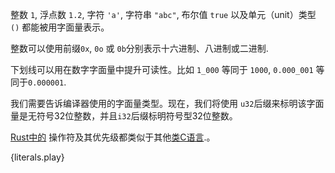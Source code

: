 整数 `1`, 浮点数 `1.2`, 字符 `'a'`, 字符串 `"abc"`, 布尔值 `true`
以及单元（unit）类型 `()` 都能被用字面量表示。

整数可以使用前缀`0x`, `0o` 或 `0b`分别表示十六进制、八进制或二进制.

下划线可以用在数字字面量中提升可读性。比如
`1_000` 等同于 `1000`,   `0.000_001` 等同于`0.000001`.

我们需要告诉编译器使用的字面量类型。现在，我们将使用 `u32`后缀来标明该字面量是无符号32位整数，并且`i32`后缀标明符号型32位整数。

[ Rust中的][rust op-prec] 操作符及其优先级都类似于其他[类C语言][op-prec].。

{literals.play}

[rust op-prec]: http://doc.rust-lang.org/reference.html#operator-precedence
[op-prec]: https://en.wikipedia.org/wiki/Operator_precedence#Programming_languages
